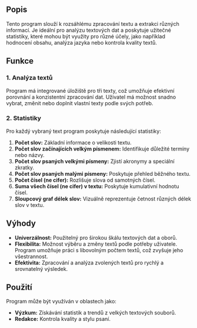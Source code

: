 ## Popis

Tento program slouží k rozsáhlému zpracování textu a extrakci různých informací. Je ideální pro analýzu textových dat a poskytuje užitečné statistiky, které mohou být využity pro různé účely, jako například hodnocení obsahu, analýza jazyka nebo kontrola kvality textů.

## Funkce

### 1\. Analýza textů

Program má integrované úložiště pro tři texty, což umožňuje efektivní porovnání a konzistentní zpracování dat. Uživatel má možnost snadno vybrat, změnit nebo doplnit vlastní texty podle svých potřeb.

### 2\. Statistiky

Pro každý vybraný text program poskytuje následující statistiky:

1.  **Počet slov:** Základní informace o velikosti textu.
2.  **Počet slov začínajících velkým písmenem:** Identifikuje důležité termíny nebo názvy.
3.  **Počet slov psaných velkými písmeny:** Zjistí akronymy a speciální zkratky.
4.  **Počet slov psaných malými písmeny:** Poskytuje přehled běžného textu.
5.  **Počet čísel (ne cifer):** Rozlišuje slova od samotných čísel.
6.  **Suma všech čísel (ne cifer) v textu:** Poskytuje kumulativní hodnotu čísel.
7.  **Sloupcový graf délek slov:** Vizuálně reprezentuje četnost různých délek slov v textu.

## Výhody

-   **Univerzálnost:** Použitelný pro širokou škálu textových dat a oborů.
-   **Flexibilita:** Možnost výběru a změny textů podle potřeby uživatele. Program umožňuje práci s libovolným počtem textů, což zvyšuje jeho všestrannost.
-   **Efektivita:** Zpracování a analýza zvolených textů pro rychlý a srovnatelný výsledek.

## Použití

Program může být využíván v oblastech jako:

-   **Výzkum:** Získávání statistik a trendů z velkých textových souborů.
-   **Redakce:** Kontrola kvality a stylu psaní.
